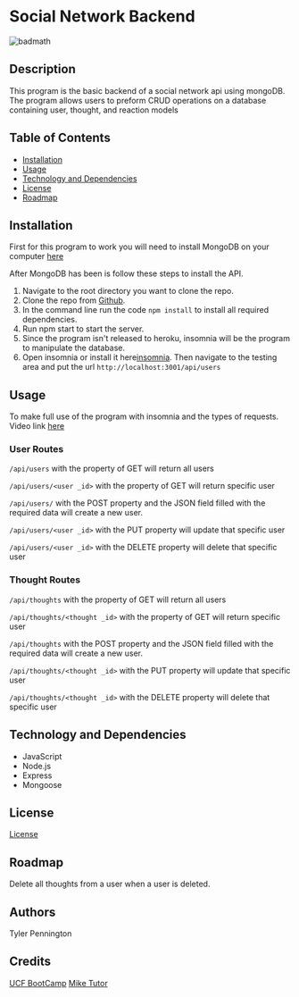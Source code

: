 # Social Network Backend

![badmath](https://img.shields.io/badge/License-MIT-informational)

## Description

This program is the basic backend of a social network api using mongoDB. The program allows users to preform CRUD operations on a database containing user, thought, and reaction models

## Table of Contents

* [Installation](#installation)
* [Usage](#usage)
* [Technology and Dependencies](#technologi-and-dependencies)
* [License](#license)
* [Roadmap](#roadmap)

## Installation 

First for this program to work you will need to install MongoDB on your computer [here](https://docs.mongodb.com/manual/tutorial/install-mongodb-on-windows/)

After MongoDB has been is follow these steps to install the API.

1. Navigate to the root directory you want to clone the repo.
2. Clone the repo from [Github](https://github.com/Tcpenn/social-network-api).
3. In the command line run the code `npm install` to install all required dependencies.
4. Run npm start to start the server.
5. Since the program isn't released to heroku, insomnia will be the program to manipulate the database.
6. Open insomnia or install it here[insomnia](https://insomnia.rest/download). Then navigate to the testing area and put the url `http://localhost:3001/api/users`

## Usage

To make full use of the program with insomnia and the types of requests. 
Video link [here](https://drive.google.com/file/d/1faVhIk_rk4juZAh8OeIXemnrSj8Bsent/view?usp=sharing)

### User Routes

`/api/users` with the property of GET will return all users

`/api/users/<user _id>` with the property of GET will return specific user

`/api/users/` with the POST property and the JSON field filled with the required data will create a new user.

`/api/users/<user _id>` with the PUT property will update that specific user 

`/api/users/<user _id>` with the DELETE property will delete that specific user

### Thought Routes

`/api/thoughts` with the property of GET will return all users

`/api/thoughts/<thought _id>` with the property of GET will return specific user

`/api/thoughts` with the POST property and the JSON field filled with the required data will create a new user.

`/api/thoughts/<thought _id>` with the PUT property will update that specific user

`/api/thoughts/<thought _id>` with the DELETE property will delete that specific user

## Technology and Dependencies
* JavaScript
* Node.js
* Express
* Mongoose

## License

[License](LICENSE.txt)

## Roadmap

Delete all thoughts from a user when a user is deleted.

## Authors

Tyler Pennington

## Credits

[UCF BootCamp](https://github.com/UCF-Coding-Boot-Camp/UCF-VIRT-BO-FSF-PT-06-2021-U-B)
[Mike Tutor](https://github.com/Tutor78)

